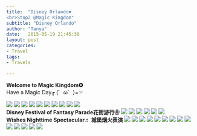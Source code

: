 ```yaml
---
title:  "Disney Orlando❤
<br>Stop2 @Magic Kingdom"
subtitle: "Disney Orlando"
author: "Tanya"
date:   2015-05-19 21:45:30
layout: post
categories:
- Travel
tags:
- Travels

---
```

<b>Welcome to Magic Kingdom✪</b>
<br>
Have a Magic Day┏ (゜ω゜)=☞


<!--break-->

<img src="{{ site.baseurl }}/images/pic_mk_1.jpg">

<img src="{{ site.baseurl }}/images/pic_mk_2.jpg">

<img src="{{ site.baseurl }}/images/pic_mk_3.jpg">

<img src="{{ site.baseurl }}/images/pic_mk_4.jpg">

<img src="{{ site.baseurl }}/images/pic_mk_5.jpg">

<img src="{{ site.baseurl }}/images/pic_mk_6.jpg">

<img src="{{ site.baseurl }}/images/pic_mk_7.jpg">

<img src="{{ site.baseurl }}/images/pic_mk_8.jpg">

<img src="{{ site.baseurl }}/images/pic_mk_9.jpg">

<img src="{{ site.baseurl }}/images/pic_mk_10.jpg">

<br>
<b>Disney Festival of Fantasy Parade花街游行❀</b>
<img src="{{ site.baseurl }}/images/pic_mk_11.jpg">

<img src="{{ site.baseurl }}/images/pic_mk_12.jpg">

<img src="{{ site.baseurl }}/images/pic_mk_13.jpg">

<img src="{{ site.baseurl }}/images/pic_mk_14.jpg">

<img src="{{ site.baseurl }}/images/pic_mk_15.jpg">

<img src="{{ site.baseurl }}/images/pic_mk_16.jpg">

<br>
<b>Wishes Nighttime Spectacular♬ 城堡烟火表演</b>

<img src="{{ site.baseurl }}/images/pic_mk_17.jpg">

<img src="{{ site.baseurl }}/images/pic_mk_18.jpg">

<img src="{{ site.baseurl }}/images/pic_mk_19.jpg">

<img src="{{ site.baseurl }}/images/pic_mk_20.jpg">

<img src="{{ site.baseurl }}/images/pic_mk_21.jpg">

<img src="{{ site.baseurl }}/images/pic_mk_22.jpg">

<img src="{{ site.baseurl }}/images/pic_mk_23.jpg">

<img src="{{ site.baseurl }}/images/pic_mk_24.jpg">

<img src="{{ site.baseurl }}/images/pic_mk_25.jpg">

<img src="{{ site.baseurl }}/images/pic_mk_26.jpg">

<img src="{{ site.baseurl }}/images/pic_mk_27.jpg">

<img src="{{ site.baseurl }}/images/pic_mk_28.jpg">

<img src="{{ site.baseurl }}/images/pic_mk_29.jpg">

<img src="{{ site.baseurl }}/images/pic_mk_30.jpg">
